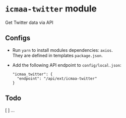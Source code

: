 # `icmaa-twitter` module

Get Twitter data via API

## Configs

* Run `yarn` to install modules dependencies: `axios`.  
  They are defined in templates `package.json`.

* Add the following API endpoint to `config/local.json`:
  ```
  "icmaa_twitter": {
    "endpoint": "/api/ext/icmaa-twitter"
  }
  ```

## Todo

[ ] ...
